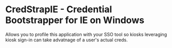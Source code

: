 # CredStrapIE - Credential Bootstrapper for IE on Windows

Allows you to profile this application with your SSO tool so kiosks leveraging kiosk sign-in can take advatnage of a user's actual creds.
